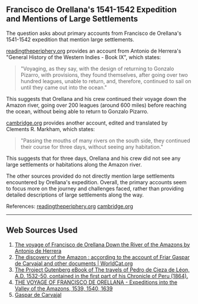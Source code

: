 ## Francisco de Orellana's 1541-1542 Expedition and Mentions of Large Settlements

The question asks about primary accounts from Francisco de Orellana's 1541-1542 expedition that mention large settlements.

[readingtheperiphery.org](https://readingtheperiphery.org/herrera/) provides an account from Antonio de Herrera's "General History of the Western Indies - Book IX", which states:

> "Voyaging, as they say, with the design of returning to Gonzalo Pizarro, with provisions, they found themselves, after going over two hundred leagues, unable to return, and, therefore, continued to sail on until they came out into the ocean."

This suggests that Orellana and his crew continued their voyage down the Amazon river, going over 200 leagues (around 600 miles) before reaching the ocean, without being able to return to Gonzalo Pizarro.

[cambridge.org](https://www.cambridge.org/core/books/abs/expeditions-into-the-valley-of-the-amazons-1539-1540-1639/voyage-of-francisco-de-orellana/FA37A7DD1A11DC88FBE5E0F3AB637AFD) provides another account, edited and translated by Clements R. Markham, which states:

> "Passing the mouths of many rivers on the south side, they continued their course for three days, without seeing any habitation."

This suggests that for three days, Orellana and his crew did not see any large settlements or habitations along the Amazon river.

The other sources provided do not directly mention large settlements encountered by Orellana's expedition. Overall, the primary accounts seem to focus more on the journey and challenges faced, rather than providing detailed descriptions of large settlements along the way.

References:
[readingtheperiphery.org](https://readingtheperiphery.org/herrera/)
[cambridge.org](https://www.cambridge.org/core/books/abs/expeditions-into-the-valley-of-the-amazons-1539-1540-1639/voyage-of-francisco-de-orellana/FA37A7DD1A11DC88FBE5E0F3AB637AFD)

---
## Web Sources Used

1. [The voyage of Francisco de Orellana Down the River of the Amazons by Antonio de Herrera](https://readingtheperiphery.org/herrera/)
2. [The discovery of the Amazon : according to the account of Friar Gaspar de Carvajal and other documents | WorldCat.org](https://search.worldcat.org/title/discovery-of-the-amazon-according-to-the-account-of-friar-gaspar-de-carvajal-and-other-documents/oclc/880969479/lists)
3. [The Project Gutenberg eBook of The travels of Pedro de Cieza de Léon, A.D. 1532-50,
contained in the first part of his Chronicle of Peru (1864).](https://www.gutenberg.org/files/48770/48770-h/48770-h.htm#Footnote_400_400)
4. [THE VOYAGE OF FRANCISCO DE ORELLANA - Expeditions into the Valley of the Amazons, 1539, 1540, 1639](https://www.cambridge.org/core/books/abs/expeditions-into-the-valley-of-the-amazons-1539-1540-1639/voyage-of-francisco-de-orellana/FA37A7DD1A11DC88FBE5E0F3AB637AFD)
5. [Gaspar de Carvajal](https://en.wikipedia.org/wiki/Gaspar_de_Carvajal)
